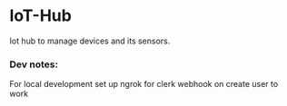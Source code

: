 # IoT-Hub
Iot hub to manage devices and its sensors.


### Dev notes:
For local development set up ngrok for clerk webhook on create user to work